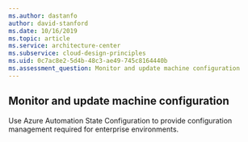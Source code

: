 ```yaml
---
ms.author: dastanfo
author: david-stanford
ms.date: 10/16/2019
ms.topic: article
ms.service: architecture-center
ms.subservice: cloud-design-principles
ms.uid: 0c7ac8e2-5d4b-48c3-ae49-745c8164440b
ms.assessment_question: Monitor and update machine configuration
---
```

## Monitor and update machine configuration

Use Azure Automation State Configuration to provide configuration management required for enterprise environments.
